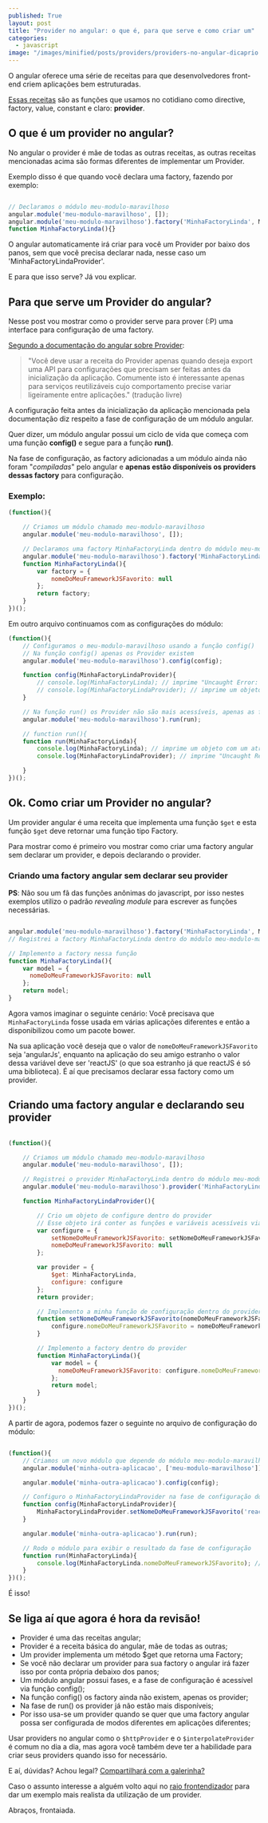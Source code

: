 ```yaml
---
published: True
layout: post
title: "Provider no angular: o que é, para que serve e como criar um"
categories: 
  - javascript
image: "/images/minified/posts/providers/providers-no-angular-dicaprio.jpg"
---
```


O angular oferece uma série de receitas para que desenvolvedores front-end criem aplicações bem estruturadas.

[Essas receitas](https://docs.angularjs.org/guide/providers) são as funções que usamos no cotidiano como directive, factory, value, constant e claro: **provider**.

## O que é um provider no angular?

No angular o provider é mãe de todas as outras receitas, as outras receitas mencionadas acima são formas diferentes de implementar um Provider.

Exemplo disso é que quando você declara uma factory, fazendo por exemplo:


```javascript

// Declaramos o módulo meu-modulo-maravilhoso
angular.module('meu-modulo-maravilhoso', []);
angular.module('meu-modulo-maravilhoso').factory('MinhaFactoryLinda', MinhaFactoryLinda);
function MinhaFactoryLinda(){}

```

O angular automaticamente irá criar para você um Provider por baixo dos panos, sem que você precisa declarar nada, nesse caso um 'MinhaFactoryLindaProvider'.

E para que isso serve? Já vou explicar.

## Para que serve um Provider do angular?

Nesse post vou mostrar como o provider serve para prover (:P) uma interface para configuração de uma factory.

[Segundo a documentação do angular sobre Provider](https://docs.angularjs.org/guide/providers):
    
<blockquote>
"Você deve usar a receita do Provider apenas quando deseja export uma API para configurações que precisam ser feitas antes da inicialização da aplicação. Comumente isto é interessante apenas para serviços reutilizáveis cujo comportamento precise variar ligeiramente entre aplicações." (tradução livre)
</blockquote>

A configuração feita antes da inicialização da aplicação mencionada pela documentação diz respeito a fase de configuração de um módulo angular.

Quer dizer, um módulo angular possui um ciclo de vida que começa com uma função **config()** e segue para a função **run()**.

Na fase de configuração, as factory adicionadas a um módulo ainda não foram "*compiladas*" pelo angular e **apenas estão disponíveis os providers dessas factory** para configuração.

### Exemplo:

```javascript
(function(){

    // Criamos um módulo chamado meu-modulo-maravilhoso
    angular.module('meu-modulo-maravilhoso', []);

    // Declaramos uma factory MinhaFactoryLinda dentro do módulo meu-modulo-maravilhoso
    angular.module('meu-modulo-maravilhoso').factory('MinhaFactoryLinda', MinhaFactoryLinda);
    function MinhaFactoryLinda(){
        var factory = {
            nomeDoMeuFrameworkJSFavorito: null
        };
        return factory;
    }   
})();

```

Em outro arquivo continuamos com as configurações do módulo:

```javascript
(function(){
    // Configuramos o meu-modulo-maravilhoso usando a função config()
    // Na função config() apenas os Provider existem
    angular.module('meu-modulo-maravilhoso').config(config);

    function config(MinhaFactoryLindaProvider){
        // console.log(MinhaFactoryLinda); // imprime "Uncaught Error: [$injector:modulerr]" e trava a aplicação
        // console.log(MinhaFactoryLindaProvider); // imprime um objeto com atributo $get
    }

    // Na função run() os Provider não são mais acessíveis, apenas as factory
    angular.module('meu-modulo-maravilhoso').run(run);

    // function run(){
    function run(MinhaFactoryLinda){
        console.log(MinhaFactoryLinda); // imprime um objeto com um atributo nomeDoMeuFrameworkJSFavorito
        console.log(MinhaFactoryLindaProvider); // imprime "Uncaught ReferenceError" e trava a aplicação

    }
})();

```

## Ok. Como criar um Provider no angular?

Um provider angular é uma receita que implementa uma função ```$get``` e esta função ```$get``` deve retornar uma função tipo Factory. 

Para mostrar como é primeiro vou mostrar como criar uma factory angular sem declarar um provider, e depois declarando o provider.

### Criando uma factory angular sem declarar seu provider

**PS**: Não sou um fã das funções anônimas do javascript, por isso nestes exemplos utilizo o padrão *revealing module* para escrever as funções necessárias.

```javascript

angular.module('meu-modulo-maravilhoso').factory('MinhaFactoryLinda', MinhaFactoryLinda);
// Registrei a factory MinhaFactoryLinda dentro do módulo meu-modulo-maravilhoso

// Implemento a factory nessa função
function MinhaFactoryLinda(){
    var model = {
      nomeDoMeuFrameworkJSFavorito: null
    };
    return model;
}

```


Agora vamos imaginar o seguinte cenário: Você precisava que ```MinhaFactoryLinda``` fosse usada em várias aplicações diferentes e então a disponibilizou como um pacote bower.

Na sua aplicação você deseja que o valor de ```nomeDoMeuFrameworkJSFavorito``` seja 'angularJs', enquanto na aplicação do seu amigo estranho o valor dessa variável deve ser 'reactJS' (o que soa estranho já que reactJS é só uma biblioteca). É aí que precisamos declarar essa factory como um provider.

## Criando uma factory angular e declarando seu provider

```javascript

(function(){

    // Criamos um módulo chamado meu-modulo-maravilhoso
    angular.module('meu-modulo-maravilhoso', []);

    // Registrei o provider MinhaFactoryLinda dentro do módulo meu-modulo-maravilhoso
    angular.module('meu-modulo-maravilhoso').provider('MinhaFactoryLinda', MinhaFactoryLindaProvider);

    function MinhaFactoryLindaProvider(){

        // Crio um objeto de configure dentro do provider
        // Esse objeto irá conter as funções e variáveis acessíveis via closure do provider na fase de configuração
        var configure = {
            setNomeDoMeuFrameworkJSFavorito: setNomeDoMeuFrameworkJSFavorito,
            nomeDoMeuFrameworkJSFavorito: null          
        };

        var provider = {
            $get: MinhaFactoryLinda,
            configure: configure
        };
        return provider;

        // Implemento a minha função de configuração dentro do provider
        function setNomeDoMeuFrameworkJSFavorito(nomeDoMeuFrameworkJSFavorito){
            configure.nomeDoMeuFrameworkJSFavorito = nomeDoMeuFrameworkJSFavorito;
        }

        // Implemento a factory dentro do provider
        function MinhaFactoryLinda(){
            var model = {
              nomeDoMeuFrameworkJSFavorito: configure.nomeDoMeuFrameworkJSFavorito
            };
            return model;
        }
    }
})();

```


A partir de agora, podemos fazer o seguinte no arquivo de configuração do módulo:

```javascript

(function(){
    // Criamos um novo módulo que depende do módulo meu-modulo-maravilhoso
    angular.module('minha-outra-aplicacao', ['meu-modulo-maravilhoso']);

    angular.module('minha-outra-aplicacao').config(config);

    // Configuro o MinhaFactoryLindaProvider na fase de configuração do módulo
    function config(MinhaFactoryLindaProvider){
        MinhaFactoryLindaProvider.setNomeDoMeuFrameworkJSFavorito('react');
    }

    angular.module('minha-outra-aplicacao').run(run);

    // Rodo o módulo para exibir o resultado da fase de configuração
    function run(MinhaFactoryLinda){
        console.log(MinhaFactoryLinda.nomeDoMeuFrameworkJSFavorito); // imprime 'react'
    }
})();

```

É isso!

## Se liga aí que agora é hora da revisão!

* Provider é uma das receitas angular;
* Provider é a receita básica do angular, mãe de todas as outras;
* Um provider implementa um método $get que retorna uma Factory;
* Se você não declarar um provider para sua factory o angular irá fazer isso por conta própria debaixo dos panos;
* Um módulo angular possui fases, e a fase de configuração é acessível via função config();
* Na função config() os factory ainda não existem, apenas os provider;
* Na fase de run() os provider já não estão mais disponíveis;
* Por isso usa-se um provider quando se quer que uma factory angular possa ser configurada de modos diferentes em aplicações diferentes;

Usar providers no angular como o ```$httpProvider``` e o ```$interpolateProvider``` é comum no dia a dia, mas agora você também deve ter a habilidade para criar seus providers quando isso for necessário.

E aí, dúvidas? Achou legal? <a href='https://www.facebook.com/sharer/sharer.php?u=http://jotateles.com.br/javascript/2016/02/21/provider-angularjs.html'>Compartilhará com a galerinha? </a>

Caso o assunto interesse a alguém volto aqui no [raio frontendizador](http://jotateles.com.br) para dar um exemplo mais realista da utilização de um provider.

Abraços, frontaiada.